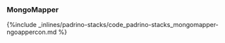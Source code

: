 <!-- post: -->


### MongoMapper



{%include _inlines/padrino-stacks/code_padrino-stacks_mongomapper-ngoappercon.md %}



